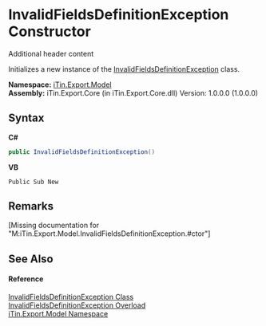 # InvalidFieldsDefinitionException Constructor 
Additional header content 

Initializes a new instance of the <a href="T_iTin_Export_Model_InvalidFieldsDefinitionException">InvalidFieldsDefinitionException</a> class.

**Namespace:**&nbsp;<a href="N_iTin_Export_Model">iTin.Export.Model</a><br />**Assembly:**&nbsp;iTin.Export.Core (in iTin.Export.Core.dll) Version: 1.0.0.0 (1.0.0.0)

## Syntax

**C#**<br />
``` C#
public InvalidFieldsDefinitionException()
```

**VB**<br />
``` VB
Public Sub New
```


## Remarks
\[Missing <remarks> documentation for "M:iTin.Export.Model.InvalidFieldsDefinitionException.#ctor"\]

## See Also


#### Reference
<a href="T_iTin_Export_Model_InvalidFieldsDefinitionException">InvalidFieldsDefinitionException Class</a><br /><a href="Overload_iTin_Export_Model_InvalidFieldsDefinitionException__ctor">InvalidFieldsDefinitionException Overload</a><br /><a href="N_iTin_Export_Model">iTin.Export.Model Namespace</a><br />
